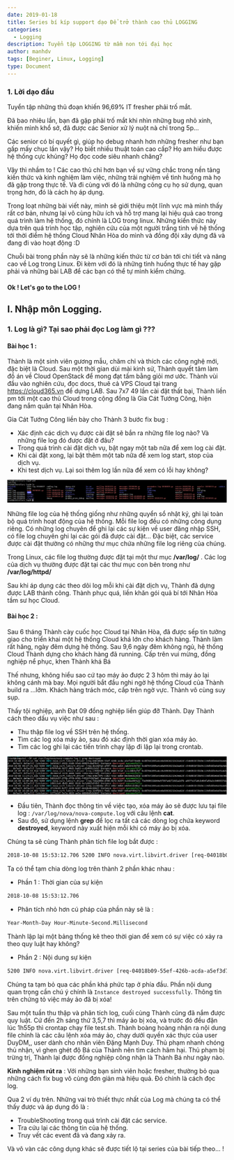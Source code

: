 ```yaml
---
date: 2019-01-18
title: Series bí kíp support dạo Để trở thành cao thủ LOGGING
categories:
  - Logging
description: Tuyển tập LOGGING từ mầm non tới đại học
author: manhdv
tags: [Beginer, Linux, Logging]
type: Document
---
```


### 1. Lời dạo đầu

Tuyển tập những thủ đoạn khiến 96,69% IT fresher phải trố mắt.

Đã bao nhiêu lần, bạn đã gặp phải trố mắt khi nhìn những bug nhỏ xinh, khiến mình khổ sở, đã được các Senior xử lý nuột nà chỉ trong 5p...

Các senior có bí quyết gì, giúp họ debug nhanh hơn những fresher như bạn gấp mấy chục lần vậy? Họ biết nhiều thuật toán cao cấp? Họ am hiểu được hệ thống cực khủng? Họ đọc code siêu nhanh chăng?

Vậy thì nhầm to ! Các cao thủ chỉ hơn bạn về sự vững chắc trong nền tảng kiến thức và kinh nghiệm làm việc, những trải nghiệm về tình huống mà họ đã gặp trong thực tế. Và đi cùng với đó là những công cụ họ sử dụng, quan trọng hơn, đó là cách họ áp dụng. 

Trong loạt những bài viết này, mình sẽ giới thiệu một lĩnh vực mà mình thấy rất cơ bản, nhưng lại vô cùng hữu ích và hỗ trợ mang lại hiệu quả cao trong quá trình làm hệ thống, đó chính là LOG trong linux. Những kiến thức này dựa trên quá trình học tập, nghiên cứu của một người trắng tinh về hệ thống tới thời điểm hệ thống Cloud Nhân Hòa do mình và đồng đội xây dựng đã và đang đi vào hoạt động :D 

Chuỗi bài trong phần này sẽ là những kiến thức từ cơ bản tới chi tiết và nâng cao về Log trong Linux. Đi kèm với đó là những tình huống thực tế hay gặp phải và những bài LAB để các bạn có thể tự mình kiểm chứng.
 
#### Ok ! Let's go to the LOG ! 

## I. Nhập môn Logging. 

### 1. Log là gì? Tại sao phải đọc Log làm gì ???

#### Bài học 1 : 

Thành là một sinh viên gương mẫu, chăm chỉ và thích các công nghệ mới, đặc biệt là Cloud. Sau một thời gian dùi mài kinh sử, Thành quyết tâm làm đồ án về Cloud OpenStack để mong đạt tấm bằng giỏi mơ ước. Thành vùi đầu vào nghiên cứu, đọc docs, thuê cả VPS Cloud tại trang https://cloud365.vn để dựng LAB. Sau 7x7 49 lần cài đặt thất bại, Thành liền pm tới một cao thủ Cloud trong cộng đồng là Gia Cát Tướng Công, hiện đang nắm quân tại Nhân Hòa. 

Gia Cát Tướng Công liền bày cho Thành 3 bước fix bug : 

 - Xác định các dịch vụ được cài đặt sẽ bắn ra những file log nào? Và những file log đó được đặt ở đâu?
 - Trong quá trình cài đặt dịch vụ, bật ngay một tab nữa để xem log cài đặt.
 - Khi cài đặt xong, lại bật thêm một tab nữa để xem log start, stop của dịch vụ.
 - Khi test dịch vụ. Lại soi thêm log lần nữa để xem có lỗi hay không?
	
![log](/images/img-logging/log-00.png)

Những file log của hệ thống giống như những quyển sổ nhật ký, ghi lại toàn bộ quá trình hoạt động của hệ thống. Mỗi file log đều có những công dụng riêng. Có những log chuyên để ghi lại các sự kiện về user đăng nhập SSH, có file log chuyên ghi lại các gói đã được cài đặt... Đặc biệt, các service được cài đặt thường có những thư mục chứa những file log riêng của chúng. 

Trong Linux, các file log thường được đặt tại một thư mục **/var/log/** . Các log của dịch vụ thường được đặt tại các thư mục con bên trong như **/var/log/httpd/**

Sau khi áp dụng các theo dõi log mỗi khi cài đặt dịch vụ, Thành đã dựng được LAB thành công. Thành phục quá, liền khăn gói quả bí tới Nhân Hòa tầm sư học Cloud. 

#### Bài học 2 : 

Sau 6 tháng Thành cày cuốc học Cloud tại Nhân Hòa, đã được sếp tin tưởng giao cho triển khai một hệ thống Cloud khá lớn cho khách hàng. Thành làm rất hăng, ngày đêm dựng hệ thống. Sau 9,6 ngày đêm không ngủ, hệ thống Cloud Thành dựng cho khách hàng đã running. Cấp trên vui mừng, đồng nghiệp nể phục, khen Thành khá Bá

Thế nhưng, không hiểu sao cứ tạo máy ảo được 2 3 hôm thì máy ảo lại không cánh mà bay.
Mọi người bắt đầu nghi ngờ hệ thống Cloud của Thành build ra ...lởm. Khách hàng trách móc, cấp trên ngờ vực. Thành vô cùng suy sụp. 

Thấy tội nghiệp, anh Đạt 09 đồng nghiệp liền giúp đỡ Thành. Dạy Thành cách theo dấu vụ việc như sau : 

 - Thu thập file log về SSH trên hệ thống.
 - Tìm các log xóa máy ảo, sau đó xác định thời gian xóa máy ảo.
 - Tìm các log ghi lại các tiến trình chạy lặp đi lặp lại trong crontab. 

![log](/images/img-logging/log-01.png)

 - Đầu tiên, Thành đọc thông tin về việc tạo, xóa máy ảo sẽ được lưu tại file log : `/var/log/nova/nova-compute.log` với câu lệnh **cat**. 
 - Sau đó, sử dụng lệnh **grep** để lọc ra tất cả các dòng log chứa keyword **destroyed**, keyword này xuất hiện mỗi khi có máy ảo bị xóa. 

Chúng ta sẽ cùng Thành phân tích file log bắt được : 

```sh
2018-10-08 15:53:12.706 5200 INFO nova.virt.libvirt.driver [req-04018b09-55ef-426b-acda-a5ef3d7784d9 6cdd7041895a4ce8a50636232e2ea62d c540d81b72bd4c119d5dd3e0a59a4ebd - default default] [instance: 3a505027-d426-43d0-9fe9-0086fcdad7b4] Instance destroyed successfully.
```

Ta có thể tạm chia dòng log trên thành 2 phần khác nhau :

 - Phần 1 : Thời gian của sự kiện
```sh
2018-10-08 15:53:12.706
```
  - Phân tích nhỏ hơn cú pháp của phần này sẽ là : 

```sh
Year-Month-Day Hour-Minute-Second.Millisecond
```

Thành lập lại một bảng thống kê theo thời gian để xem có sự việc có xảy ra theo quy luật hay không?

 - Phần 2 : Nội dung sự kiện
 
```sh
5200 INFO nova.virt.libvirt.driver [req-04018b09-55ef-426b-acda-a5ef3d7784d9 6cdd7041895a4ce8a50636232e2ea62d c540d81b72bd4c119d5dd3e0a59a4ebd - default default] [instance: 3a505027-d426-43d0-9fe9-0086fcdad7b4] Instance destroyed successfully.
```

Chúng ta tạm bỏ qua các phần khá phức tạp ở phía đầu. Phần nội dung quan trọng cần chú ý chính là `Instance destroyed successfully`. Thông tin trên chứng tỏ việc máy ảo đã bị xóa!

Sau một tuần thu thập và phân tích log, cuối cùng Thành cũng đã nắm được quy luật. Cứ đến 2h sáng thứ 3,5,7 thì máy ảo bị xóa, và trước đó đều đặn lúc 1h55p thì crontap chạy file test.sh. Thành boàng hoàng nhận ra nội dung file chính là các câu lệnh xóa máy ảo, chạy dưới quyền xác thực của user DuyDM,, user dành cho nhân viên Đặng Mạnh Duy. Thủ phạm nhanh chóng thủ nhận, vì ghen ghét độ Bá của Thành nên tìm cách hãm hại. 
Thủ phạm bị trừng trị, Thành lại được đồng nghiệp công nhận là Thành Bá như ngày nào.  

**Kinh nghiệm rút ra** : Với những bạn sinh viên hoặc fresher, thường bỏ qua những cách fix bug vô cùng đơn giản mà hiệu quả. Đó chính là cách đọc log.

Qua 2 ví dụ trên. Những vai trò thiết thực nhất của Log mà chúng ta có thể thấy được và áp dụng đó là : 

 - TroubleShooting trong quá trình cài đặt các service.
 - Tra cứu lại các thông tin của hệ thống.
 - Truy vết các event đã và đang xảy ra.

Và vô vàn các công dụng khác sẽ được tiết lộ tại series của bài tiếp theo... !
